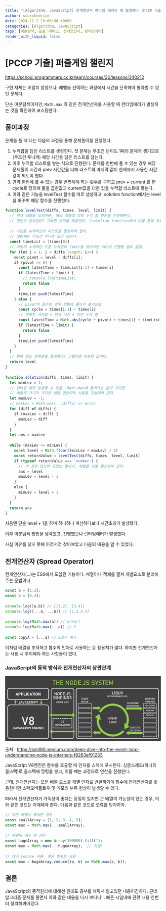 ```yaml
---
title: "[Algorithm, JavaScript] 전개연산자 런타임 에러는 왜 발생하나 (PCCP 기출 - 퍼즐게임 챌린지)"
author: scorchedrice
date: 2024-12-2 16:00:00 +0900
categories: [Algorithm, JavaScript]
tags: [이분탐색, 프로그래머스, 전개연산자, 런타임에러]
render_with_liquid: false
---
```


# [PCCP 기출] 퍼즐게임 챌린지

https://school.programmers.co.kr/learn/courses/30/lessons/340212

구현 자체는 어렵지 않았으나, 레벨을 선택하는 과정에서 시간을 단축해야 통과할 수 있던 문제다.

단순 이분탐색이지만, `Math.max` 와 같은 전개연산자를 사용할 때 런타임에러가 발생하는 것을 확인하여 포스팅한다.

## 풀이과정

문제를 풀 때 나는 다음의 과정을 통해 문제풀이를 진행했다.

1. 누적합을 담은 리스트를 생성한다. 첫 문제는 무조건 난이도 1짜리 문제가 생기므로 (무조건 푸니까) 해당 시간을 담은 리스트를 담는다.
2. 이후 누적합 리스트를 쌓는 식으로 진행한다. 문제를 한번에 풀 수 있는 경우 해당 문제풀이 시간과 prev 시간값을 더해 리스트의 마지막 값이 현재까지 사용한 시간 값이 되도록 했다.
3. 만약 한번에 풀 수 없는 경우 반복해야 하는 횟수를 구하고 prev + current 를 한 cycle로 정의해 둘을 곱한값과 current값을 더한 값을 누적합 리스트에 쌓는다.
4. 이와 같은 기능을 levelTest 함수를 따로 생성하고, solution function에서는 level을 바꾸며 해당 함수를 진행한다.

```ts
function levelTest(diffs, times, level, limit) {
  // 현재 레벨을 입력하면, 해당 레벨에 맞춰 누적 합 연산을 진행해본다.
  // 연산이 완료된다? 그러면 숫자를 제공한다. (solution function에서 이를 통해 유효성을 판단한다.)

  // 시간을 누적하면서 리스트를 형성하려 한다.
  // 첫번째는 무조건 푸니까 일단 넣는다.
  const timeList = [times[0]]
  // 이렇게 누적하던 도중 누적합이 limit을 벗어나면 더이상 진행할 필요 없음.
  for (let i = 1; i < diffs.length; i++) {
    const pivot = level - diffs[i];
    if (pivot >= 0) {
      const latestTime = timeList[i-1] + times[i]
      if (latestTime > limit) {
        // console.log(timeList)
        return false
      }
      timeList.push(latestTime)
    } else {
      // pivot이 음수인 경우 한번에 풀이가 불가능함.
      const cycle = times[i-1] + times[i]
      // 반복한 사이클 + 현재 시간 + 이전 누적 합
      const latestTime = Math.abs(cycle * pivot) + times[i] + timeList[i-1] 
      if (latestTime > limit) {
        return false
      }
      timeList.push(latestTime)
    }
  }
  // 위에 있는 반복문을 통과했다? 그렇다면 유효한 값이다.
  return level
}

function solution(diffs, times, limit) {
  let minLev = 1;
  // 런타임 에러 발생할 수 있음. Math.max에 들어가는 값이 크다면
  // 배열의 크기가 크다면 배열 연산자의 사용을 조심해야 한다.
  let maxLev = -1;
  // maxLev = Math.max(...diffs) => error
  for (diff of diffs) {
    if (maxLev < diff) {
      maxLev = diff
    }
  }
  let ans = maxLev

  while (maxLev >= minLev) {
    const level = Math.floor((minLev + maxLev) / 2)
    const returnValue = levelTest(diffs, times, level, limit)
    if (typeof returnValue === 'number') {
      // 이 경우 연산이 되었단 말이니, 레벨을 낮출 필요성이 있다.
      ans = level
      maxLev = level - 1
    }
    else {
      minLev = level + 1
    }
  }
  return ans
}
```

처음엔 단순 level + 1을 하며 하나하나 계산하다보니 시간초과가 발생했다.

이후 이분탐색 방법을 생각했고, 진행했으나 런타임에러가 발생했다.

사실 이유를 찾지 못해 이것저것 찾아보았고 다음의 내용을 알 수 있었다.

## 전개연산자 (Spread Operator)

전개연산자(...)는 ES6에서 도입된 기능이다. 배열이나 객체를 펼쳐 개별요소로 분리해주는 문법이다.

```js
const a = [1,2];
const b = [3,4];

console.log([a,b]) // [[1,2], [3,4]]
console.log([...a, ...b]) // [1,2,3,4]

console.log(Math.max(a)) // error!
console.log(Math.max(...a)) // 2

const copyA = [...a] // a값이 복사
```

이처럼 배열을 조작하고 함수의 인자로 사용하는 등 활용처가 많다. 하지만 전개연산자는 사용 시 주의해야 하는 사항들이 있다.

### JavaScript의 동작 방식과 전개연산자의 상관관계

<img src="/assets/img/Algorithm/programmers/241209/node_eventloop.webp" alt="node event loop">

출처 : https://smit90.medium.com/deep-dive-into-the-event-loop-understanding-node-js-internals-f9263ef91233

JavaScript V8엔진은 함수를 호출할 때 인자를 스택에 푸시한다. 싱글스레드(하나의 콜스택)로 콜스택에 명령을 쌓고, 이를 빼는 과정으로 연산을 진행한다. 

근데, 전개연산자는 모든 배열 요소를 개별 인자로 반환하기에 함수에 전개연산자를 활용한다면 스택오버플로우 및 메모리 부족 현상이 발생할 수 있다.

따라서 전개연산자가 가독성이 좋다는 장점이 있지만 큰 배열의 가능성이 있는 경우, 이와 같은 코드는 자제해야 한다. 다음과 같은 코드로 오류를 방지하자.

```js
// 작은 배열이 확실한 경우
const smallArray = [1, 2, 3, 4, 5];
const max = Math.max(...smallArray);

// 배열이 매우 큰 경우
const hugeArray = new Array(100000).fill(1);
const max = Math.max(...hugeArray);  // 위험!

// 대신 reduce 사용. 혹은 반복문 사용
const max = hugeArray.reduce((a, b) => Math.max(a, b));
```

## 결론

JavaScript의 동작원리에 대해선 원래도 공부를 해둬서 알고있던 내용이긴하다.
근데 알고리즘 문제를 풀면서 이와 같은 내용을 다시 보다니 .. 빠른 시일내에 관련 내용 한번 더 정리해봐야겠다. 
